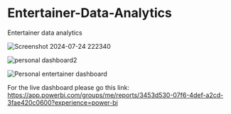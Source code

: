# Entertainer-Data-Analytics
Entertainer data analytics

![Screenshot 2024-07-24 222340](https://github.com/user-attachments/assets/be640ba7-71d5-488c-be64-2da99d0cd699)

![personal dashboard2](https://github.com/user-attachments/assets/82f50fca-48e4-4c3a-8e45-02314cd32f8b)

![Personal entertainer dashboard](https://github.com/user-attachments/assets/caa1186a-d55f-4dca-8c69-6557fc365997)


For the live dashboard please go this link:
https://app.powerbi.com/groups/me/reports/3453d530-07f6-4def-a2cd-3fae420c0600?experience=power-bi
